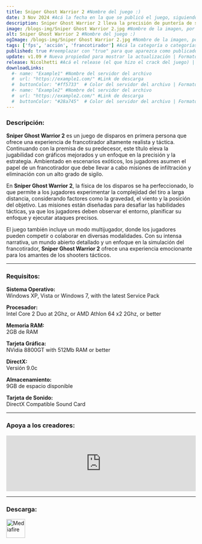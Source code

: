 ```yaml
---
title: Sniper Ghost Warrior 2 #Nombre del juego :)
date: 3 Nov 2024 #Acá la fecha en la que se publicó el juego, siguiendo este formato: Dia "30", Mes "Oct", Año "2024" = como debe quedar: 30 Oct 2024
description: Sniper Ghost Warrior 2 lleva la precisión de puntería de su predecesor a nuevas y emocionantes alturas. #Acá una mini descripción del juego
image: /blogs-img/Sniper Ghost Warrior 2.jpg #Nombre de la imagen, por lo general es exactamente el mismo nombre que el juego excluyendo lo ":" (Dos puntos)
alt: Sniper Ghost Warrior 2 #Nombre del juego :)
ogImage: /blogs-img/Sniper Ghost Warrior 2.jpg #Nombre de la imagen, por lo general es exactamente el mismo nombre que el juego excluyendo lo ":" (Dos puntos)
tags: ['fps', 'acción', 'francotirador'] #Acá la categoría o categorías del juego, si es más de una se coloca en este formato: ['categoría1', 'categoría2']
published: true #reemplazar con "true" para que aparezca como publicado
update: v1.09 # Nueva propiedad para mostrar la actualización | Formato: v1.0.0
release: Nicolhetti #Acá el release (el que hizo el crack del juego) | Formato: Nicolhetti
downloadLinks:
  #- name: "Example1" #Nombre del servidor del archivo
  #  url: "https://example1.com/" #Link de descarga
  #  buttonColor: "#ff5733"  # Color del servidor del archivo | Formato hexadecimal | MediaFire: #0171F0 | Buzzheavier: #FF6600 |
  #- name: "Example2" #Nombre del servidor del archivo
  #  url: "https://example2.com/" #Link de descarga
  #  buttonColor: "#28a745"  # Color del servidor del archivo | Formato hexadecimal | MediaFire: #0171F0 | Buzzheavier: #FF6600 |
---
```


<!--En VSCode seleccionando una palabra, por ejemplo: "Sniper Ghost Warrior 2" y apretando Ctrl+F2 se seleccionan todas las palabras iguales-->

### Descripción:
**Sniper Ghost Warrior 2** es un juego de disparos en primera persona que ofrece una experiencia de francotirador altamente realista y táctica. Continuando con la premisa de su predecesor, este título eleva la jugabilidad con gráficos mejorados y un enfoque en la precisión y la estrategia. Ambientado en escenarios exóticos, los jugadores asumen el papel de un francotirador que debe llevar a cabo misiones de infiltración y eliminación con un alto grado de sigilo.

En **Sniper Ghost Warrior 2**, la física de los disparos se ha perfeccionado, lo que permite a los jugadores experimentar la complejidad del tiro a larga distancia, considerando factores como la gravedad, el viento y la posición del objetivo. Las misiones están diseñadas para desafiar las habilidades tácticas, ya que los jugadores deben observar el entorno, planificar su enfoque y ejecutar ataques precisos.

El juego también incluye un modo multijugador, donde los jugadores pueden competir o colaborar en diversas modalidades. Con su intensa narrativa, un mundo abierto detallado y un enfoque en la simulación del francotirador, **Sniper Ghost Warrior 2** ofrece una experiencia emocionante para los amantes de los shooters tácticos.

<!--Prompt para Chat-GPT: Hazme una descripción para el juego "Sniper Ghost Warrior 2" y cada que menciones "Sniper Ghost Warrior 2" ponlo en negrita -->

---

### Requisitos:
**Sistema Operativo:**  
Windows XP, Vista or Windows 7, with the latest Service Pack

**Procesador:**  
Intel Core 2 Duo at 2Ghz, or AMD Athlon 64 x2 2Ghz, or better

**Memoria RAM:**  
2GB de RAM

**Tarjeta Gráfica:**  
NVidia 8800GT with 512Mb RAM or better

**DirectX:**  
Versión 9.0c

**Almacenamiento:**  
9GB de espacio disponible

**Tarjeta de Sonido:**  
DirectX Compatible Sound Card

<!--Si falta o sobra un requisito se quita o se agrega manteniendo el mismo formato-->

---

### Apoya a los creadores:
<iframe src="https://store.steampowered.com/widget/34870/" frameborder="0" style="background-color: transparent; width: 100% !important; aspect-ratio: 646 / 190;"></iframe>

<!--Reemplazar los numeros (AppID) del juego (en este caso 2668510) por el numero (AppID) correspondiente con el juego a publicar-->
<!--El AppID se encuentra en la URL del Juego en Steam-->

---

### Descarga:

[<img src="https://gist.github.com/cxmeel/0dbc95191f239b631c3874f4ccf114e2/raw/download.svg" alt="Mediafire" height="50" />](https://www.mediafire.com/file/taqjhlvv34wanp6/Sniper_Ghost_Warrior_2_-_By_Nicolhetti_Projects.zip/file)

<!-- # se debe reemplazar por el link de descarga-->

<!--NOMBRE-DEL-SERVICIO se debe reemplazar por el servicio donde está subido el juego-->